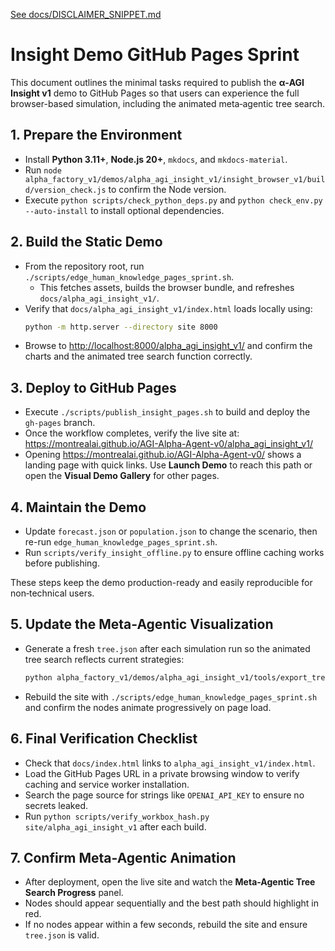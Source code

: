[See docs/DISCLAIMER_SNIPPET.md](../docs/DISCLAIMER_SNIPPET.md)
# Insight Demo GitHub Pages Sprint

This document outlines the minimal tasks required to publish the **α‑AGI Insight v1** demo to GitHub Pages so that users can experience the full browser-based simulation, including the animated meta‑agentic tree search.

## 1. Prepare the Environment
- Install **Python 3.11+**, **Node.js 20+**, `mkdocs`, and `mkdocs-material`.
- Run `node alpha_factory_v1/demos/alpha_agi_insight_v1/insight_browser_v1/build/version_check.js` to confirm the Node version.
- Execute `python scripts/check_python_deps.py` and `python check_env.py --auto-install` to install optional dependencies.

## 2. Build the Static Demo
- From the repository root, run `./scripts/edge_human_knowledge_pages_sprint.sh`.
  - This fetches assets, builds the browser bundle, and refreshes `docs/alpha_agi_insight_v1/`.
- Verify that `docs/alpha_agi_insight_v1/index.html` loads locally using:
  ```bash
  python -m http.server --directory site 8000
  ```
- Browse to <http://localhost:8000/alpha_agi_insight_v1/> and confirm the charts and the animated tree search function correctly.

## 3. Deploy to GitHub Pages
- Execute `./scripts/publish_insight_pages.sh` to build and deploy the `gh-pages` branch.
- Once the workflow completes, verify the live site at:
  <https://montrealai.github.io/AGI-Alpha-Agent-v0/alpha_agi_insight_v1/>
- Opening <https://montrealai.github.io/AGI-Alpha-Agent-v0/> shows a landing page with quick links. Use **Launch Demo** to reach this path or open the **Visual Demo Gallery** for other pages.

## 4. Maintain the Demo
- Update `forecast.json` or `population.json` to change the scenario, then re-run `edge_human_knowledge_pages_sprint.sh`.
- Run `scripts/verify_insight_offline.py` to ensure offline caching works before publishing.

These steps keep the demo production-ready and easily reproducible for non‑technical users.

## 5. Update the Meta-Agentic Visualization
- Generate a fresh `tree.json` after each simulation run so the animated tree search reflects current strategies:
  ```bash
  python alpha_factory_v1/demos/alpha_agi_insight_v1/tools/export_tree.py lineage/run.jsonl -o docs/alpha_agi_insight_v1/tree.json
  ```
- Rebuild the site with `./scripts/edge_human_knowledge_pages_sprint.sh` and confirm the nodes animate progressively on page load.

## 6. Final Verification Checklist
- Check that `docs/index.html` links to `alpha_agi_insight_v1/index.html`.
- Load the GitHub Pages URL in a private browsing window to verify caching and service worker installation.
- Search the page source for strings like `OPENAI_API_KEY` to ensure no secrets leaked.
- Run `python scripts/verify_workbox_hash.py site/alpha_agi_insight_v1` after each build.

## 7. Confirm Meta-Agentic Animation
- After deployment, open the live site and watch the **Meta-Agentic Tree Search Progress** panel.
- Nodes should appear sequentially and the best path should highlight in red.
- If no nodes appear within a few seconds, rebuild the site and ensure `tree.json` is valid.
